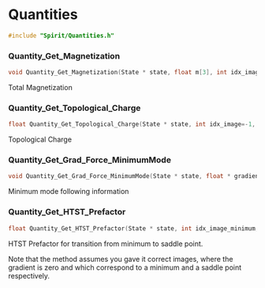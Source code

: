 

Quantities
====================================================================

```C
#include "Spirit/Quantities.h"
```



### Quantity_Get_Magnetization

```C
void Quantity_Get_Magnetization(State * state, float m[3], int idx_image=-1, int idx_chain=-1)
```

Total Magnetization



### Quantity_Get_Topological_Charge

```C
float Quantity_Get_Topological_Charge(State * state, int idx_image=-1, int idx_chain=-1)
```

Topological Charge



### Quantity_Get_Grad_Force_MinimumMode

```C
void Quantity_Get_Grad_Force_MinimumMode(State * state, float * gradient, float * eval, float * mode, float * forces, int idx_image=-1, int idx_chain=-1)
```

Minimum mode following information



### Quantity_Get_HTST_Prefactor

```C
float Quantity_Get_HTST_Prefactor(State * state, int idx_image_minimum, int idx_image_sp, int idx_chain=-1)
```

HTST Prefactor for transition from minimum to saddle point.

Note that the method assumes you gave it correct images, where the
gradient is zero and which correspond to a minimum and a saddle point
respectively.

